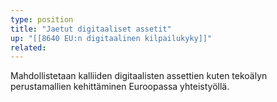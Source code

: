 ```yaml
---
type: position
title: "Jaetut digitaaliset assetit"
up: "[[8640 EU:n digitaalinen kilpailukyky]]"
related:
---
```


Mahdollistetaan kalliiden digitaalisten assettien kuten tekoälyn perustamallien kehittäminen Euroopassa yhteistyöllä.